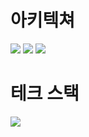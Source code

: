 # 아키텍쳐
![](https://cdn.www.fastcampus.co.kr/wp-content/uploads/bfi_thumb/0002-1-nv9t0m7h3m2pq8so498e86uxh49gn8g9kxw3yv1gbo.jpg)
![](https://cdn.www.fastcampus.co.kr/wp-content/uploads/bfi_thumb/0001-nv9t0gkfyluzsl0v16smt8a5wt19d1tvk5z7379td0.jpg)
![](https://cdn.www.fastcampus.co.kr/wp-content/uploads/bfi_thumb/0003-nv9t0rui8mafnwkh7bo5n5fp1fhnxf2nlpt0uit3ac.jpg)
# 테크 스택
![](https://cdn.www.fastcampus.co.kr/wp-content/uploads/2018/08/%EC%8A%A4%ED%8C%8C%ED%81%AC-1.png)

